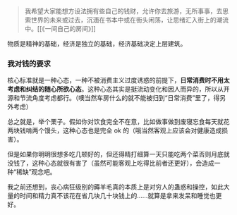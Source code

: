 ---
---

>我希望大家能想方设法拥有些自己的钱财，允许你去旅游，无所事事，去思索世界的未来或过去，沉湎在书本中或在街头闲荡，让思绪汇入街上的潮流中。[[《一间自己的房间》]]

物质是精神的基础，经济是独立的基础，经济基础决定上层建筑。

### 我对钱的要求

核心标准就是一种心态，一种不被消费主义过度诱惑的前提下，**日常消费时不用太考虑和纠结的随心所欲心态**。这种心态其实是挺流动变化和因人而异的，所以从开源和节流角度考虑都行。（噢当然车房什么的就不能被归到“日常消费”里了，得另外考虑）

总之就是，举个栗子。假如你对饮食完全不在意，比如做事做到废寝忘食每天就花两块钱啃两个馒头，这种心态也是完全 ok 的（哦当然客观上应该会对健康造成损害）。

但是如果你明明很想多吃几顿好的，但还得精打细算一天只能吃两个菜否则月底就没钱了，这种心态就很有害了（虽然可能客观上吃得比前者还更好），会造成一种“稀缺”观念吧。

我之前还想到，丧心病狂级别的薅羊毛真的本质上是对穷人的蛊惑和操控，如此大量的时间和精力真不该花在省几块几十块钱上的……就算是拿来发呆和睡觉也更好。    
